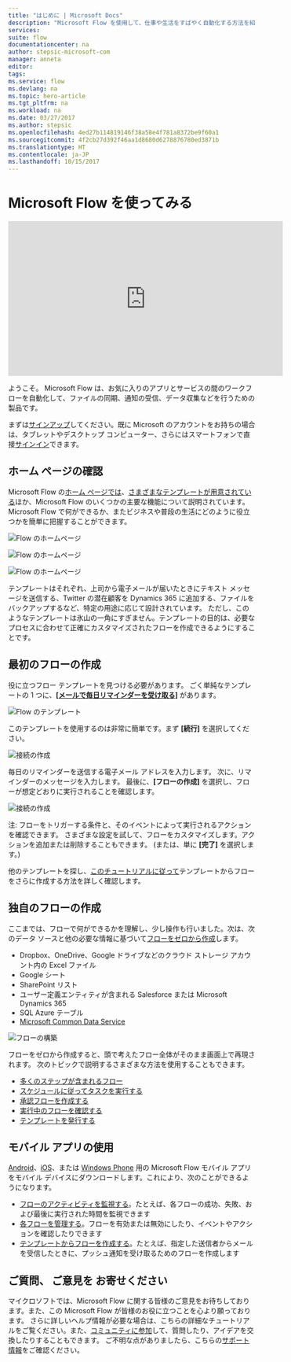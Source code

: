 ```yaml
---
title: "はじめに | Microsoft Docs"
description: "Microsoft Flow を使用して、仕事や生活をすばやく自動化する方法を紹介します"
services: 
suite: flow
documentationcenter: na
author: stepsic-microsoft-com
manager: anneta
editor: 
tags: 
ms.service: flow
ms.devlang: na
ms.topic: hero-article
ms.tgt_pltfrm: na
ms.workload: na
ms.date: 03/27/2017
ms.author: stepsic
ms.openlocfilehash: 4ed27b114819146f38a58e4f781a8372be9f60a1
ms.sourcegitcommit: 4f2cb27d392f46aa1d8680d6278876780ed3871b
ms.translationtype: HT
ms.contentlocale: ja-JP
ms.lasthandoff: 10/15/2017
---
```

# <a name="get-started-with-microsoft-flow"></a>Microsoft Flow を使ってみる
<iframe width="560" height="315" src="https://www.youtube.com/embed/iMteXfAvDSE?list=PL8nfc9haGeb55I9wL9QnWyHp3ctU2_ThF" frameborder="0" allowfullscreen></iframe>

ようこそ。 Microsoft Flow は、お気に入りのアプリとサービスの間のワークフローを自動化して、ファイルの同期、通知の受信、データ収集などを行うための製品です。

まずは[サインアップ](sign-up-sign-in.md)してください。既に Microsoft のアカウントをお持ちの場合は、タブレットやデスクトップ コンピューター、さらにはスマートフォンで直接[サインイン](https://flow.microsoft.com/signin)できます。

## <a name="check-out-the-home-page"></a>ホーム ページの確認
Microsoft Flow の[ホーム ページでは](https://flow.microsoft.com)、[さまざまなテンプレートが用意されている](https://flow.microsoft.com/templates)ほか、Microsoft Flow のいくつかの主要な機能について説明されています。 Microsoft Flow で何ができるか、またビジネスや普段の生活にどのように役立つかを簡単に把握することができます。

![Flow のホームページ](./media/getting-started/flowhome1.png)

![Flow のホームページ](./media/getting-started/flowhome2.png)

![Flow のホームページ](./media/getting-started/flowhome3.png)

テンプレートはそれぞれ、上司から電子メールが届いたときにテキスト メッセージを送信する、Twitter の潜在顧客を Dynamics 365 に追加する、ファイルをバックアップするなど、特定の用途に応じて設計されています。 ただし、このようなテンプレートは氷山の一角にすぎません。テンプレートの目的は、必要なプロセスに合わせて正確にカスタマイズされたフローを作成できるようにすることです。

## <a name="create-your-first-flow"></a>最初のフローの作成
役に立つフロー テンプレートを見つける必要があります。 ごく単純なテンプレートの 1 つに、[**[メールで毎日リマインダーを受け取る]**](https://flow.microsoft.com/galleries/public/templates/45a3399aa29345308f08b6db0a9c85b9/) があります。

![Flow のテンプレート](./media/getting-started/template-details.png)

このテンプレートを使用するのは非常に簡単です。まず **[続行]** を選択してください。

![接続の作成](./media/getting-started/create-connection.png)

毎日のリマインダーを送信する電子メール アドレスを入力します。 次に、リマインダーのメッセージを入力します。 最後に、**[フローの作成]** を選択し、フローが想定どおりに実行されることを確認します。

![接続の作成](./media/getting-started/configure-email-details.png)

注: フローをトリガーする条件と、そのイベントによって実行されるアクションを確認できます。 さまざまな設定を試して、フローをカスタマイズします。アクションを追加または削除することもできます。 (または、単に **[完了]** を選択します。)

他のテンプレートを探し、[このチュートリアルに従って](get-started-logic-template.md)テンプレートからフローをさらに作成する方法を詳しく確認します。

## <a name="get-creative"></a>独自のフローの作成
ここまでは、フローで何ができるかを理解し、少し操作も行いました。次は、次のデータ ソースと他の必要な情報に基づいて[フローをゼロから作成](get-started-logic-flow.md)します。

* Dropbox、OneDrive、Google ドライブなどのクラウド ストレージ アカウント内の Excel ファイル
* Google シート
* SharePoint リスト
* ユーザー定義エンティティが含まれる Salesforce または Microsoft Dynamics 365
* SQL Azure テーブル
* [Microsoft Common Data Service](common-data-model-intro.md)

![フローの構築](./media/getting-started/build-a-flow.png)

フローをゼロから作成すると、頭で考えたフロー全体がそのまま画面上で再現されます。 次のトピックで説明するさまざまな方法を使用することもできます。

* [多くのステップが含まれるフロー](multi-step-logic-flow.md)
* [スケジュールに従ってタスクを実行する](run-tasks-on-a-schedule.md)
* [承認フローを作成する](wait-for-approvals.md)
* [実行中のフローを確認する](see-a-flow-run.md)
* [テンプレートを発行する](publish-a-template.md)

## <a name="use-the-mobile-app"></a>モバイル アプリの使用
[Android](https://aka.ms/flowmobiledocsandroid)、[iOS](https://aka.ms/flowmobiledocsios)、または [Windows Phone](https://aka.ms/flowmobilewindows) 用の Microsoft Flow モバイル アプリをモバイル デバイスにダウンロードします。これにより、次のことができるようになります。

* [フローのアクティビティを監視する](mobile-monitor-activity.md)。たとえば、各フローの成功、失敗、および最後に実行された時間を監視できます
* [各フローを管理する](mobile-manage-flows.md)。フローを有効または無効にしたり、イベントやアクションを確認したりできます
* [テンプレートからフローを作成する](mobile-create-flow.md)。たとえば、指定した送信者からメールを受信したときに、プッシュ通知を受け取るためのフローを作成します

## <a name="questions-ideas-were-here-to-help"></a>ご質問、 ご意見を お寄せください
マイクロソフトでは、Microsoft Flow に関する皆様のご意見をお待ちしております。また、この Microsoft Flow が皆様のお役に立つことを心より願っております。 さらに詳しいヘルプ情報が必要な場合は、こちらの詳細なチュートリアルをご覧ください。また、[コミュニティに参加](http://go.microsoft.com/fwlink/?LinkID=787467)して、質問したり、アイデアを交換したりすることもできます。 ご不明な点がありましたら、こちらの[サポート情報](http://go.microsoft.com/fwlink/?LinkID=787479)をご確認ください。

